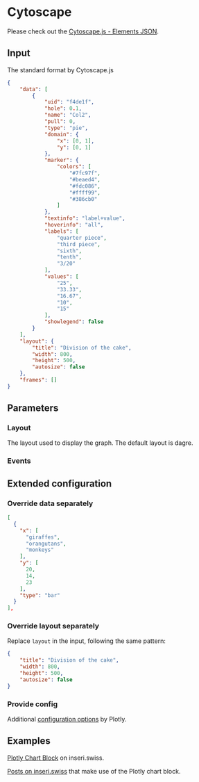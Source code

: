 # Cytoscape

Please check out the [Cytoscape.js - Elements JSON](https://js.cytoscape.org/#notation/elements-json).

## Input

The standard format by Cytoscape.js

```json
{
	"data": [
		{
			"uid": "f4de1f",
			"hole": 0.1,
			"name": "Col2",
			"pull": 0,
			"type": "pie",
			"domain": {
				"x": [0, 1],
				"y": [0, 1]
			},
			"marker": {
				"colors": [
					"#7fc97f",
					"#beaed4",
					"#fdc086",
					"#ffff99",
					"#386cb0"
				]
			},
			"textinfo": "label+value",
			"hoverinfo": "all",
			"labels": [
				"quarter piece",
				"third piece",
				"sixth",
				"tenth",
				"3/20"
			],
			"values": [
				"25",
				"33.33",
				"16.67",
				"10",
				"15"
			],
			"showlegend": false
		}
	],
	"layout": {
		"title": "Division of the cake",
		"width": 800,
		"height": 500,
		"autosize": false
	},
	"frames": []
}
```

## Parameters

### Layout

The layout used to display the graph. The default layout is dagre.

### Events

## Extended configuration

### Override data separately

```json
[
  {
    "x": [
      "giraffes",
      "orangutans",
      "monkeys"
    ],
    "y": [
      20,
      14,
      23
    ],
    "type": "bar"
  }
],
```

### Override layout separately

Replace `layout` in the input, following the same pattern:

```json
{
	"title": "Division of the cake",
	"width": 800,
	"height": 500,
	"autosize": false
}
```

### Provide config

Additional [configuration options](https://plotly.com/javascript/configuration-options/) by Plotly.

## Examples

[Plotly Chart Block](https://inseri.swiss/2023/03/plotly-chart-block/) on inseri.swiss.

[Posts on inseri.swiss](https://inseri.swiss/tag/plotly-chart/) that make use of the Plotly chart block.
